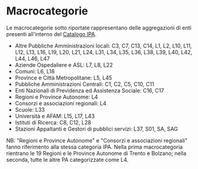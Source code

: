 # Macrocategorie

Le macrocategorie sotto riportate rappresentano delle aggregazioni di enti presenti all'interno del [Catalogo IPA](https://indicepa.gov.it/ipa-portale/).

* Altre Pubbliche Amministrazioni locali: C3, C7, C13, C14, L1, L2, L10, L11, L12, L13, L16, L19, L20, L21, L24, L31, L34, L35, L36, L38, L39, L40, L42, L44, L46, L47
* Aziende Ospedaliere e ASL: L7, L8, L22
* Comuni: L6, L18
* Province e Città Metropolitane: L5, L45
* Pubbliche Amministrazioni Centrali: C1, C2, C5, C10, C11
* Enti Nazionali di Previdenza ed Assistenza Sociale: C16, C17
* Regioni e Province Autonome: L4
* Consorzi e associazioni regionali: L4
* Scuole: L33
* Università e AFAM: L15, L17, L43
* Istituti di Ricerca: C8, C12, L28
* Stazioni Appaltanti e Gestori di pubblici servizi: L37, S01, SA, SAG

NB: "Regioni e Province Autonome" e "Consorzi e associazioni regionali" fanno riferimento alla stessa categoria IPA. Nella prima macrocategoria rientrano le 19 Regioni e le Province Autonome di Trento e Bolzano; nella seconda, tutte le altre PA categorizzate come L4.